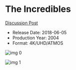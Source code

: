 # The Incredibles

[Discussion Post](https://www.avsforum.com/threads/bass-eq-for-filtered-movies.2995212/post-57009086)

* Release Date: 2018-06-05
* Production Year: 2004
* Format: 4K/UHD/ATMOS

![img 0](https://i.imgur.com/bA18A1j.jpg)

![img 1](https://i.imgur.com/tsC9IJV.jpg)

